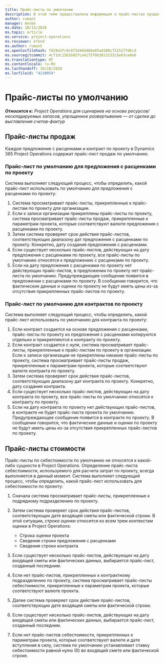 ```yaml
---
title: Прайс-листы по умолчанию
description: В этой теме предоставлена информация о прайс-листах продаж и себестоимости по умолчанию в Project Operations.
author: rumant
manager: Annbe
ms.date: 10/13/2020
ms.topic: article
ms.service: project-operations
ms.reviewer: kfend
ms.author: rumant
ms.openlocfilehash: fd29a3fc9c873d46dd66a05ad100c7515177d6cd
ms.sourcegitcommit: 4cf1dc1561b92fca4175f0b3813133c5e63ce8e6
ms.translationtype: HT
ms.contentlocale: ru-RU
ms.lasthandoff: 10/28/2020
ms.locfileid: "4130954"
---
```

# <a name="default-price-lists"></a>Прайс-листы по умолчанию

_**Относится к:** Project Operations для сценариев на основе ресурсов/нескладируемых запасов, упрощенное развертывание — от сделки до выставления счетов-фактур_

## <a name="sales-price-lists"></a>Прайс-листы продаж

Каждое предложение с расценками и контракт по проекту в Dynamics 365 Project Operations содержат прайс-лист продаж по умолчанию. 

### <a name="price-list-default-on-project-quotes"></a>Прайс-лист по умолчанию для предложения с расценками по проекту
Система выполняет следующий процесс, чтобы определить, какой прайс-лист использовать по умолчанию для предложения с расценками по проекту:

1. Система просматривает прайс-листы, прикрепленные к прайс-листам по проекту для организации. 
2. Если к записи организации прикреплены прайс-листы по проекту, система просматривает прайс-листы продаж, прикрепленные к параметрам проекта, которые соответствуют валюте предложения с расценками по проекту.
3. Затем система проверяет срок действия прайс-листов, соответствующих диапазону дат предложения с расценками по проекту. Конкретно, дату создания предложения с расценками.
4. Если существует несколько прайс-листов, действующих на дату предложения с расценками по проекту, все прайс-листы по умолчанию относятся к предложению с расценками по проекту.
5. Если на дату предложения с расценками по проекту нет действующих прайс-листов, в предложении по проекту нет прайс-листа по умолчанию. Предупреждающее сообщение появится в предложении с расценками по проекту. В сообщении говорится, что фактические данные и оценки по проекту не будут иметь цены из-за отсутствия прикрепленных прайс-листов по проекту.

### <a name="price-list-default-on-project-contracts"></a>Прайс-лист по умолчанию для контрактов по проекту 
Система выполняет следующий процесс, чтобы определить, какой прайс-лист использовать по умолчанию для контракта по проекту:

1. Если контракт создается на основе предложения с расценками, прайс-листы по проекту из предложения с расценками копируются отдельно и прикрепляются к контракту по проекту.
2. Если контракт создается с нуля, система просматривает прайс-листы, прикрепленные к прайс-листам по проекту в организации. Если к записи организации не прикреплены никакие прайс-листы по проекту, система просматривает прайс-листы продаж, прикрепленные к параметрам проекта, которые соответствуют валюте контракта по проекту.
4. Затем система проверяет срок действия прайс-листов, соответствующих диапазону дат контракта по проекту. Конкретно, дату создания контракта.
5. Если существует несколько прайс-листов, действующих на дату контракта по проекту, все прайс-листы по умолчанию относятся к контракту по проекту.
6. Если на дату контракта по проекту нет действующих прайс-листов, в контракте не будет прайс-листа проекта по умолчанию. Предупреждающее сообщение появится в контракте по проекту. В сообщении говорится, что фактические данные и оценки по проекту не будут иметь цены из-за отсутствия прикрепленных прайс-листов по проекту.

## <a name="cost-price-lists"></a>Прайс-листы стоимости

Прайс-листы по себестоимости по умолчанию не относятся к какой-либо сущности в Project Operations. Определение прайс-листа себестоимости, используемого для расчета затрат по проекту, всегда выполняется в данный момент. Система выполняет следующий процесс, чтобы определить, какой прайс-лист использовать для себестоимости по проекту:

1. Сначала система просматривает прайс-листы, прикрепленные к подрядному подразделению по проекту.
2. Затем система проверяет срок действия прайс-листов, соответствующих дате входящей сметы или фактической строки. В этой ситуации, *строка оценки* относится ко всем трем контекстам оценки в Project Operations:

    - Строка оценки проекта
    - Сведения строки предложения с расценками
    - Сведения строки контракта
  
3. Если существует несколько прайс-листов, действующих на дату входящей сметы или фактических данных, выбирается прайс-лист, созданный последним.
4. Если нет прайс-листов, прикрепленных к контрактному подразделению по проекту, система просматривает прайс-листы себестоимости, прикрепленные к параметрам проекта, которые соответствуют валюте проекта.
5. Далее система проверяет срок действия прайс-листов, соответствующих дате входящей сметы или фактической строки. 
6. Если существует несколько прайс-листов, действующих на дату входящей сметы или фактических данных, выбирается прайс-лист, созданный последним.
7. Если нет прайс-листов себестоимости, прикрепленных к параметрам проекта, которые соответствуют валюте и дате вступления в силу, система по умолчанию устанавливает ставку себестоимости равной нулю (0) во входящей смете или фактической строке.
